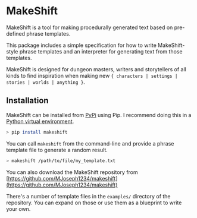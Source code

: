 # MakeShift

MakeShift is a tool for making procedurally generated text based on pre-defined phrase templates. 

This package includes a simple specification for how to write MakeShift-style phrase templates and an interpreter for generating text from those templates.

MakeShift is designed for dungeon masters, writers and storytellers of all kinds to find inspiration when making new `{ characters | settings | stories | worlds | anything }`.

## Installation

MakeShift can be installed from [PyPi](https://pypi.org/project/makeshift/) using Pip. I recommend doing this in a [Python virtual environment](https://docs.python.org/3/tutorial/venv.html).
```bash
> pip install makeshift
```

You can call `makeshift` from the command-line and provide a phrase template file to generate a random result.
```bash
> makeshift /path/to/file/my_template.txt
```

You can also download the MakeShift repository from [https://github.com/MJoseph1234/makeshift](https://github.com/MJoseph1234/makeshift)

There's a number of template files in the `examples/` directory of the repository. You can expand on those or use them as a blueprint to write your own.